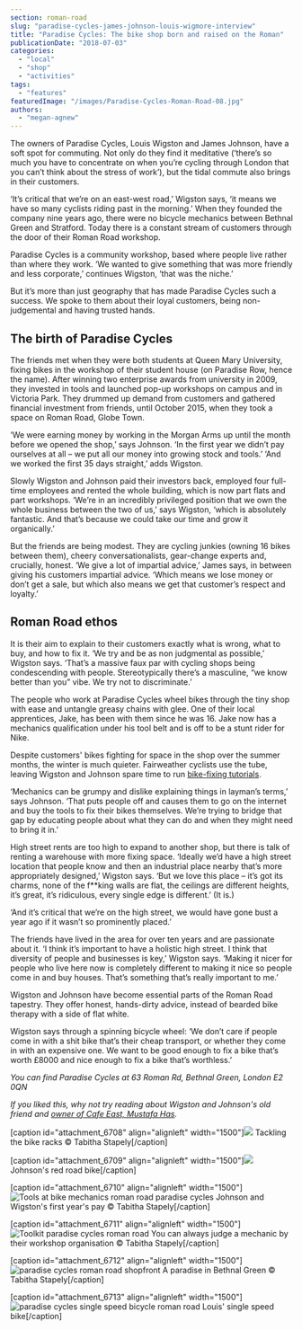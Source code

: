 ```yaml
---
section: roman-road
slug: "paradise-cycles-james-johnson-louis-wigmore-interview"
title: "Paradise Cycles: The bike shop born and raised on the Roman"
publicationDate: "2018-07-03"
categories: 
  - "local"
  - "shop"
  - "activities"
tags: 
  - "features"
featuredImage: "/images/Paradise-Cycles-Roman-Road-08.jpg"
authors: 
  - "megan-agnew"
---
```


The owners of Paradise Cycles, Louis Wigston and James Johnson, have a soft spot for commuting. Not only do they find it meditative (‘there’s so much you have to concentrate on when you’re cycling through London that you can’t think about the stress of work’), but the tidal commute also brings in their customers.

‘It’s critical that we’re on an east-west road,’ Wigston says, ‘it means we have so many cyclists riding past in the morning.’ When they founded the company nine years ago, there were no bicycle mechanics between Bethnal Green and Stratford. Today there is a constant stream of customers through the door of their Roman Road workshop.

Paradise Cycles is a community workshop, based where people live rather than where they work. ‘We wanted to give something that was more friendly and less corporate,’ continues Wigston, ‘that was the niche.’

But it’s more than just geography that has made Paradise Cycles such a success. We spoke to them about their loyal customers, being non-judgemental and having trusted hands.

## The birth of Paradise Cycles

The friends met when they were both students at Queen Mary University, fixing bikes in the workshop of their student house (on Paradise Row, hence the name). After winning two enterprise awards from university in 2009, they invested in tools and launched pop-up workshops on campus and in Victoria Park. They drummed up demand from customers and gathered financial investment from friends, until October 2015, when they took a space on Roman Road, Globe Town.

‘We were earning money by working in the Morgan Arms up until the month before we opened the shop,’ says Johnson. ‘In the first year we didn’t pay ourselves at all – we put all our money into growing stock and tools.’ ‘And we worked the first 35 days straight,’ adds Wigston.

Slowly Wigston and Johnson paid their investors back, employed four full-time employees and rented the whole building, which is now part flats and part workshops. ‘We’re in an incredibly privileged position that we own the whole business between the two of us,’ says Wigston, ‘which is absolutely fantastic. And that’s because we could take our time and grow it organically.’

But the friends are being modest. They are cycling junkies (owning 16 bikes between them), cheery conversationalists, gear-change experts and, crucially, honest. ‘We give a lot of impartial advice,’ James says, in between giving his customers impartial advice. ‘Which means we lose money or don’t get a sale, but which also means we get that customer’s respect and loyalty.’

## Roman Road ethos

It is their aim to explain to their customers exactly what is wrong, what to buy, and how to fix it. ‘We try and be as non judgmental as possible,’ Wigston says. ‘That’s a massive faux par with cycling shops being condescending with people. Stereotypically there’s a masculine, “we know better than you” vibe. We try not to discriminate.’

The people who work at Paradise Cycles wheel bikes through the tiny shop with ease and untangle greasy chains with glee. One of their local apprentices, Jake, has been with them since he was 16. Jake now has a mechanics qualification under his tool belt and is off to be a stunt rider for Nike.

Despite customers' bikes fighting for space in the shop over the summer months, the winter is much quieter. Fairweather cyclists use the tube, leaving Wigston and Johnson spare time to run [bike-fixing tutorials](https://romanroadlondon.com/best-fathers-day-gifts/).

‘Mechanics can be grumpy and dislike explaining things in layman’s terms,’ says Johnson. ‘That puts people off and causes them to go on the internet and buy the tools to fix their bikes themselves. We’re trying to bridge that gap by educating people about what they can do and when they might need to bring it in.’

High street rents are too high to expand to another shop, but there is talk of renting a warehouse with more fixing space. ‘Ideally we’d have a high street location that people know and then an industrial place nearby that’s more appropriately designed,’ Wigston says. ‘But we love this place – it’s got its charms, none of the f\*\*king walls are flat, the ceilings are different heights, it’s great, it’s ridiculous, every single edge is different.’ (It is.)

‘And it’s critical that we’re on the high street, we would have gone bust a year ago if it wasn’t so prominently placed.’

The friends have lived in the area for over ten years and are passionate about it. ‘I think it’s important to have a holistic high street. I think that diversity of people and businesses is key,’ Wigston says. ‘Making it nicer for people who live here now is completely different to making it nice so people come in and buy houses. That’s something that’s really important to me.’

Wigston and Johnson have become essential parts of the Roman Road tapestry. They offer honest, hands-dirty advice, instead of bearded bike therapy with a side of flat white.

Wigston says through a spinning bicycle wheel: ‘We don’t care if people come in with a shit bike that’s their cheap transport, or whether they come in with an expensive one. We want to be good enough to fix a bike that’s worth £8000 and nice enough to fix a bike that’s worthless.’

_You can find Paradise Cycles at 63 Roman Rd, Bethnal Green, London E2 0QN_

_If you liked this, why not try reading about Wigston and Johnson's old friend and [owner of Cafe East, Mustafa Has](https://romanroadlondon.com/cafe-east-roman-road-mustafa-has-interview/)._

\[caption id="attachment\_6708" align="alignleft" width="1500"\]![](/images/Paradise-Cycles-Roman-Road-06.jpg) Tackling the bike racks © Tabitha Stapely\[/caption\]

\[caption id="attachment\_6709" align="alignleft" width="1500"\]![](/images/Paradise-cycles-roman-road-Rixon-653-Racer.jpg) Johnson's red road bike\[/caption\]

\[caption id="attachment\_6710" align="alignleft" width="1500"\]![Tools at bike mechanics roman road paradise cycles](/images/Paradise-Cycles-Roman-Road-04.jpg) Johnson and Wigston's first year's pay © Tabitha Stapely\[/caption\]

\[caption id="attachment\_6711" align="alignleft" width="1500"\]![Toolkit paradise cycles roman road](/images/Paradise-Cycles-Roman-Road-05.jpg) You can always judge a mechanic by their workshop organisation © Tabitha Stapely\[/caption\]

\[caption id="attachment\_6712" align="alignleft" width="1500"\]![paradise cycles roman road shopfront](/images/Paradise-Cycles-Roman-Road-02.jpg) A paradise in Bethnal Green © Tabitha Stapely\[/caption\]

\[caption id="attachment\_6713" align="alignleft" width="1500"\]![paradise cycles single speed bicycle roman road](/images/Paradise-cycles-Roman-Road-Viking-Lee-Steel-Porteur.jpg) Louis' single speed bike\[/caption\]
